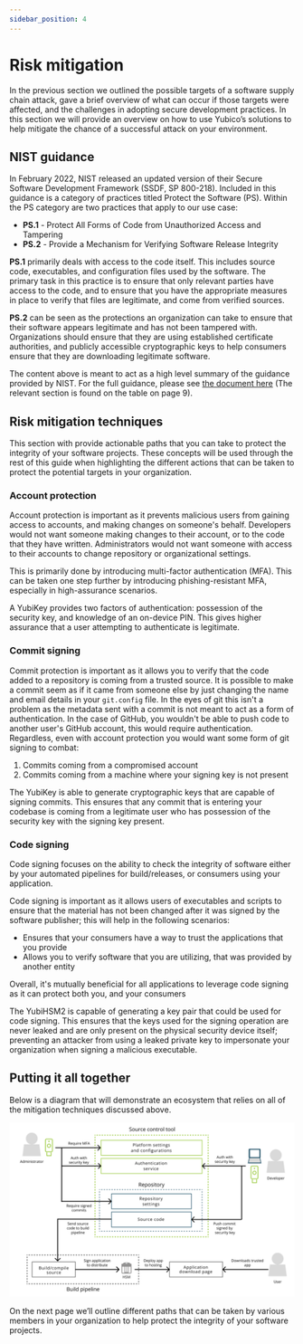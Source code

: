 ```yaml
---
sidebar_position: 4
---
```


# Risk mitigation

In the previous section we outlined the possible targets of a software supply chain attack, gave a brief overview of what can occur if those targets were affected, and the challenges in adopting secure development practices. In this section we will provide an overview on how to use Yubico’s solutions to help mitigate the chance of a successful attack on your environment.

## NIST guidance

In February 2022, NIST released an updated version of their Secure Software Development Framework (SSDF, SP 800-218). Included in this guidance is a category of practices titled Protect the Software (PS). Within the PS category are two practices that apply to our use case:

- **PS.1** - Protect All Forms of Code from Unauthorized Access and Tampering
- **PS.2** - Provide a Mechanism for Verifying Software Release Integrity

**PS.1** primarily deals with access to the code itself. This includes source code, executables, and configuration files used by the software. The primary task in this practice is to ensure that only relevant parties have access to the code, and to ensure that you have the appropriate measures in place to verify that files are legitimate, and come from verified sources.

**PS.2** can be seen as the protections an organization can take to ensure that their software appears legitimate and has not been tampered with. Organizations should ensure that they are using established certificate authorities, and publicly accessible cryptographic keys to help consumers ensure that they are downloading legitimate software.

The content above is meant to act as a high level summary of the guidance provided by NIST. For the full guidance, please see [the document here](https://nvlpubs.nist.gov/nistpubs/SpecialPublications/NIST.SP.800-218.pdf) (The relevant section is found on the table on page 9).

## Risk mitigation techniques

This section with provide actionable paths that you can take to protect the integrity of your software projects. These concepts will be used through the rest of this guide when highlighting the different actions that can be taken to protect the potential targets in your organization.

### Account protection

Account protection is important as it prevents malicious users from gaining access to accounts, and making changes on someone's behalf. Developers would not want someone making changes to their account, or to the code that they have written. Administrators would not want someone with access to their accounts to change repository or organizational settings.

This is primarily done by introducing multi-factor authentication (MFA). This can be taken one step further by introducing phishing-resistant MFA, especially in high-assurance scenarios.

A YubiKey provides two factors of authentication: possession of the security key, and knowledge of an on-device PIN. This gives higher assurance that a user attempting to authenticate is legitimate.

### Commit signing

Commit protection is important as it allows you to verify that the code added to a repository is coming from a trusted source. It is possible to make a commit seem as if it came from someone else by just changing the name and email details in your `git.config` file. In the eyes of git this isn't a problem as the metadata sent with a commit is not meant to act as a form of authentication. In the case of GitHub, you wouldn't be able to push code to another user's GitHub account, this would require authentication. Regardless, even with account protection you would want some form of git signing to combat:

1. Commits coming from a compromised account
2. Commits coming from a machine where your signing key is not present

The YubiKey is able to generate cryptographic keys that are capable of signing commits. This ensures that any commit that is entering your codebase is coming from a legitimate user who has possession of the security key with the signing key present.

### Code signing

Code signing focuses on the ability to check the integrity of software either by your automated pipelines for build/releases, or consumers using your application.

Code signing is important as it allows users of executables and scripts to ensure that the material has not been changed after it was signed by the software publisher; this will help in the following scenarios:

- Ensures that your consumers have a way to trust the applications that you provide
- Allows you to verify software that you are utilizing, that was provided by another entity

Overall, it's mutually beneficial for all applications to leverage code signing as it can protect both you, and your consumers

The YubiHSM2 is capable of generating a key pair that could be used for code signing. This ensures that the keys used for the signing operation are never leaked and are only present on the physical security device itself; preventing an attacker from using a leaked private key to impersonate your organization when signing a malicious executable.

## Putting it all together

Below is a diagram that will demonstrate an ecosystem that relies on all of the mitigation techniques discussed above.

![Flow demonstrating mitigation techniques](/img/full_flow.png)

On the next page we’ll outline different paths that can be taken by various members in your organization to help protect the integrity of your software projects.
